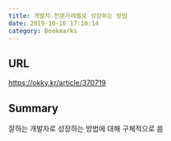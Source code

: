 ```yaml
---
title: 개발자 전문가레벨로 성장하는 방법
date: 2019-10-16 17:10:14
category: Bookmarks
---
```


## URL

https://okky.kr/article/370719

## Summary

잘하는 개발자로 성장하는 방법에 대해 구체적으로 씀
